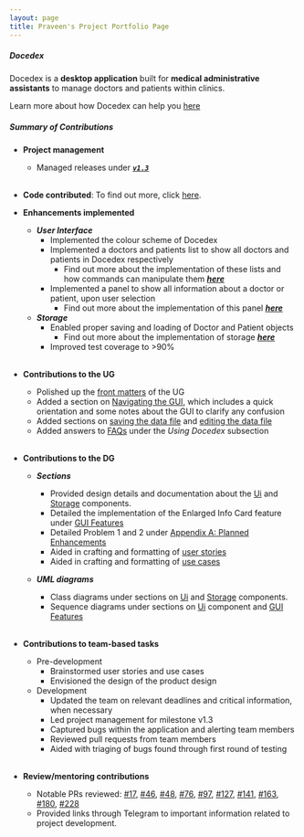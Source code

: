 ```yaml
---
layout: page
title: Praveen's Project Portfolio Page
---
```


##### Docedex

Docedex is a **desktop application** built for **medical administrative assistants**
to manage doctors and patients within clinics.

Learn more about how Docedex can help you [here](../UserGuide.md)

##### Summary of Contributions

- **Project management**
  - Managed releases under ***[`v1.3`](https://github.com/AY2223S2-CS2103T-F12-1/tp/releases/tag/v1.3.4)***
<br><br>
- **Code contributed**: To find out more, click [here](https://nus-cs2103-ay2223s2.github.io/tp-dashboard/?search=praveenkrishna0512&breakdown=true&sort=groupTitle&sortWithin=title&since=2023-02-17&timeframe=commit&mergegroup=&groupSelect=groupByRepos&checkedFileTypes=docs~functional-code~test-code~other).

- **Enhancements implemented**
  - ***User Interface***
    - Implemented the colour scheme of Docedex
    - Implemented a doctors and patients list to show all doctors and patients in Docedex respectively
      - Find out more about the implementation of these lists and how commands can manipulate them ***[here](../DeveloperGuide.md#contact-display)***
    - Implemented a panel to show all information about a doctor or patient, upon user selection
      - Find out more about the implementation of this panel ***[here](../DeveloperGuide.md#enlarged-info-card-feature)***
  - ***Storage***
    - Enabled proper saving and loading of Doctor and Patient objects
      - Find out more about the implementation of storage ***[here](../DeveloperGuide.md#storage-component)***
    - Improved test coverage to >90%
<br><br>
- **Contributions to the UG**
  - Polished up the [front matters](../UserGuide.md#welcome-to-docedex) of the UG
  - Added a section on [Navigating the GUI](../UserGuide.md#navigating-the-graphical-user-interface-gui),
    which includes a quick orientation and some notes about the GUI to clarify any confusion
  - Added sections on [saving the data file](../UserGuide.md#saving-the-data)
    and [editing the data file](../UserGuide.md#editing-the-data-file)
  - Added answers to [FAQs](../UserGuide.md#faq) under the *Using Docedex* subsection
<br><br>
- **Contributions to the DG**
  - ***Sections***
    - Provided design details and documentation about the [Ui](../DeveloperGuide.md#ui-component)
    and [Storage](../DeveloperGuide.md#storage-component) components.
    - Detailed the implementation of the Enlarged Info Card feature
    under [GUI Features](../DeveloperGuide.md#gui-features)
    - Detailed Problem 1 and 2 under [Appendix A: Planned Enhancements](../DeveloperGuide.md#appendix-a-planned-enhancements)
    - Aided in crafting and formatting of [user stories](../DeveloperGuide.md#appendix-c-user-stories)
    - Aided in crafting and formatting of [use cases](../DeveloperGuide.md#appendix-d-use-cases)

  - ***UML diagrams***
    - Class diagrams under sections on [Ui](../DeveloperGuide.md#ui-component)
      and [Storage](../DeveloperGuide.md#storage-component) components.
    - Sequence diagrams under sections on [Ui](../DeveloperGuide.md#ui-component) component
    and [GUI Features](../DeveloperGuide.md#gui-features)
<br><br>
- **Contributions to team-based tasks**
  - Pre-development
    - Brainstormed user stories and use cases
    - Envisioned the design of the product design
  - Development
    - Updated the team on relevant deadlines and critical information, when necessary
    - Led project management for milestone v1.3
    - Captured bugs within the application and alerting team members
    - Reviewed pull requests from team members
    - Aided with triaging of bugs found through first round of testing
<br><br>
- **Review/mentoring contributions**
  - Notable PRs reviewed:
    [#17](https://github.com/AY2223S2-CS2103T-F12-1/tp/pull/17),
    [#46](https://github.com/AY2223S2-CS2103T-F12-1/tp/pull/46),
    [#48](https://github.com/AY2223S2-CS2103T-F12-1/tp/pull/48),
    [#76](https://github.com/AY2223S2-CS2103T-F12-1/tp/pull/76),
    [#97](https://github.com/AY2223S2-CS2103T-F12-1/tp/pull/97),
    [#127](https://github.com/AY2223S2-CS2103T-F12-1/tp/pull/127),
    [#141](https://github.com/AY2223S2-CS2103T-F12-1/tp/pull/141),
    [#163](https://github.com/AY2223S2-CS2103T-F12-1/tp/pull/163),
    [#180](https://github.com/AY2223S2-CS2103T-F12-1/tp/pull/180),
    [#228](https://github.com/AY2223S2-CS2103T-F12-1/tp/pull/228)
  - Provided links through Telegram to important information related to
      project development.

